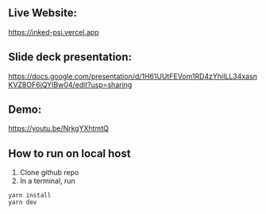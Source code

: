 ## Live Website:

https://inked-psi.vercel.app


## Slide deck presentation: 

https://docs.google.com/presentation/d/1H61UUtFEVom1RD4zYhiILL34xasnKVZ8OF6jQYIBw04/edit?usp=sharing


## Demo:

https://youtu.be/NrkgYXhtmtQ


## How to run on local host

1. Clone github repo
2. In a terminal, run 

```
yarn install 
yarn dev
```
